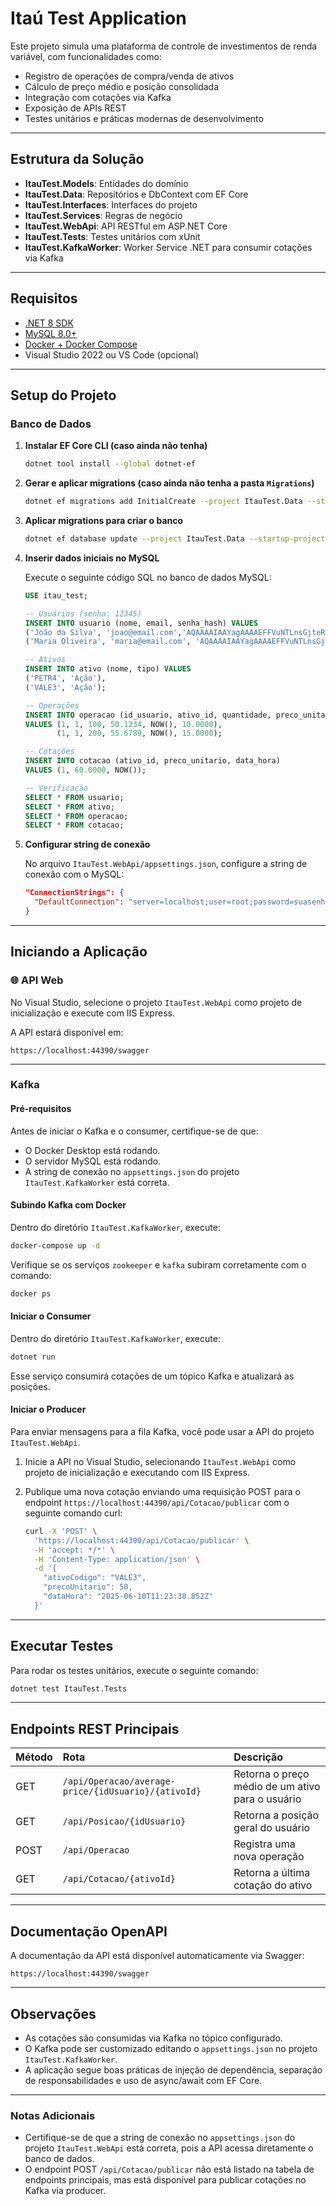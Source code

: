 # Itaú Test Application

Este projeto simula uma plataforma de controle de investimentos de renda variável, com funcionalidades como:

* Registro de operações de compra/venda de ativos
* Cálculo de preço médio e posição consolidada
* Integração com cotações via Kafka
* Exposição de APIs REST
* Testes unitários e práticas modernas de desenvolvimento

---

## Estrutura da Solução

* **ItauTest.Models**: Entidades do domínio
* **ItauTest.Data**: Repositórios e DbContext com EF Core
* **ItauTest.Interfaces**: Interfaces do projeto
* **ItauTest.Services**: Regras de negócio
* **ItauTest.WebApi**: API RESTful em ASP.NET Core
* **ItauTest.Tests**: Testes unitários com xUnit
* **ItauTest.KafkaWorker**: Worker Service .NET para consumir cotações via Kafka

---

## Requisitos

* [.NET 8 SDK](https://dotnet.microsoft.com/en-us/download)
* [MySQL 8.0+](https://dev.mysql.com/downloads/)
* [Docker + Docker Compose](https://www.docker.com/)
* Visual Studio 2022 ou VS Code (opcional)

---

## Setup do Projeto

### Banco de Dados

1.  **Instalar EF Core CLI (caso ainda não tenha)**

    ```bash
    dotnet tool install --global dotnet-ef
    ```

2.  **Gerar e aplicar migrations (caso ainda não tenha a pasta `Migrations`)**

    ```bash
    dotnet ef migrations add InitialCreate --project ItauTest.Data --startup-project ItauTest.WebApi
    ```

3.  **Aplicar migrations para criar o banco**

    ```bash
    dotnet ef database update --project ItauTest.Data --startup-project ItauTest.WebApi
    ```

4.  **Inserir dados iniciais no MySQL**

    Execute o seguinte código SQL no banco de dados MySQL:

    ```sql
    USE itau_test;

    -- Usuários (senha: 12345)
    INSERT INTO usuario (nome, email, senha_hash) VALUES
    ('João da Silva', 'joao@email.com','AQAAAAIAAYagAAAAEFFVuNTLnsGjteR83XDEWqVWeJ9Xu6u9IgQa9ehOxIJNJPm7isY1oMvRHJerqOVc7w=='),
    ('Maria Oliveira', 'maria@email.com', 'AQAAAAIAAYagAAAAEFFVuNTLnsGjteR83XDEWqVWeJ9Xu6u9IgQa9ehOxIJNJPm7isY1oMvRHJerqOVc7w==');

    -- Ativos
    INSERT INTO ativo (nome, tipo) VALUES
    ('PETR4', 'Ação'),
    ('VALE3', 'Ação');

    -- Operações
    INSERT INTO operacao (id_usuario, ativo_id, quantidade, preco_unitario, data_hora, corretagem)
    VALUES (1, 1, 100, 50.1234, NOW(), 10.0000),
           (1, 1, 200, 55.6789, NOW(), 15.0000);

    -- Cotações
    INSERT INTO cotacao (ativo_id, preco_unitario, data_hora)
    VALUES (1, 60.0000, NOW());

    -- Verificação
    SELECT * FROM usuario;
    SELECT * FROM ativo;
    SELECT * FROM operacao;
    SELECT * FROM cotacao;
    ```

5.  **Configurar string de conexão**

    No arquivo `ItauTest.WebApi/appsettings.json`, configure a string de conexão com o MySQL:

    ```json
    "ConnectionStrings": {
      "DefaultConnection": "server=localhost;user=root;password=suasenha;database=itau_test;"
    }
    ```

---

## Iniciando a Aplicação

### 🌐 API Web

No Visual Studio, selecione o projeto `ItauTest.WebApi` como projeto de inicialização e execute com IIS Express.

A API estará disponível em:

```
https://localhost:44390/swagger
```

---

### Kafka

#### Pré-requisitos

Antes de iniciar o Kafka e o consumer, certifique-se de que:

* O Docker Desktop está rodando.
* O servidor MySQL está rodando.
* A string de conexão no `appsettings.json` do projeto `ItauTest.KafkaWorker` está correta.

#### Subindo Kafka com Docker

Dentro do diretório `ItauTest.KafkaWorker`, execute:

```bash
docker-compose up -d
```

Verifique se os serviços `zookeeper` e `kafka` subiram corretamente com o comando:

```bash
docker ps
```

#### Iniciar o Consumer

Dentro do diretório `ItauTest.KafkaWorker`, execute:

```bash
dotnet run
```

Esse serviço consumirá cotações de um tópico Kafka e atualizará as posições.

#### Iniciar o Producer

Para enviar mensagens para a fila Kafka, você pode usar a API do projeto `ItauTest.WebApi`.

1.  Inicie a API no Visual Studio, selecionando `ItauTest.WebApi` como projeto de inicialização e executando com IIS Express.

2.  Publique uma nova cotação enviando uma requisição POST para o endpoint `https://localhost:44390/api/Cotacao/publicar` com o seguinte comando curl:

    ```bash
    curl -X 'POST' \
      'https://localhost:44390/api/Cotacao/publicar' \
      -H 'accept: */*' \
      -H 'Content-Type: application/json' \
      -d '{
        "ativoCodigo": "VALE3",
        "precoUnitario": 50,
        "dataHora": "2025-06-10T11:23:38.852Z"
      }'
    ```

---

## Executar Testes

Para rodar os testes unitários, execute o seguinte comando:

```bash
dotnet test ItauTest.Tests
```

---

## Endpoints REST Principais

| Método | Rota                                          | Descrição                                        |
| :----- | :-------------------------------------------- | :----------------------------------------------- |
| GET    | `/api/Operacao/average-price/{idUsuario}/{ativoId}` | Retorna o preço médio de um ativo para o usuário |
| GET    | `/api/Posicao/{idUsuario}`                    | Retorna a posição geral do usuário               |
| POST   | `/api/Operacao`                               | Registra uma nova operação                       |
| GET    | `/api/Cotacao/{ativoId}`                      | Retorna a última cotação do ativo                |

---

## Documentação OpenAPI

A documentação da API está disponível automaticamente via Swagger:

```
https://localhost:44390/swagger
```

---

## Observações

* As cotações são consumidas via Kafka no tópico configurado.
* O Kafka pode ser customizado editando o `appsettings.json` no projeto `ItauTest.KafkaWorker`.
* A aplicação segue boas práticas de injeção de dependência, separação de responsabilidades e uso de async/await com EF Core.

---

### Notas Adicionais

* Certifique-se de que a string de conexão no `appsettings.json` do projeto `ItauTest.WebApi` está correta, pois a API acessa diretamente o banco de dados.
* O endpoint POST `/api/Cotacao/publicar` não está listado na tabela de endpoints principais, mas está disponível para publicar cotações no Kafka via producer.